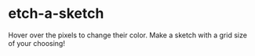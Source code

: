 # etch-a-sketch
Hover over the pixels to change their color. Make a sketch with a grid size of your choosing!